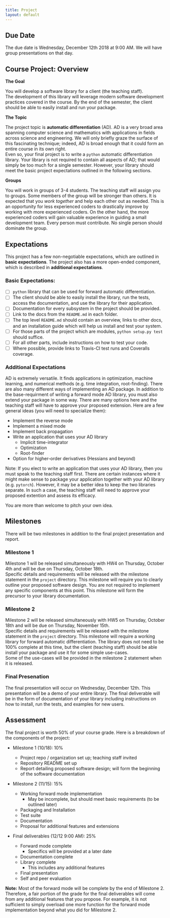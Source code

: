 ```yaml
---
title: Project
layout: default
---
```


## Due Date ##

The due date is Wednesday, December 12th 2018 at 9:00 AM.  We will have group 
presentations on that day.

## Course Project:  Overview

**The Goal**

You will develop a software library for a client (the teaching staff).  
The development of this library will leverage modern software development 
practices covered in the course.  By the end of the semester, 
the client should be able to easily install and run your package.

**The Topic**

The project topic is **automatic differentiation** (AD).  AD is a very broad area spanning computer science and 
mathematics with applications in fields across science and engineering.  We will only briefly graze the surface 
of this fascinating technique; indeed, AD is broad enough that it could form an entire course in its own right.  
Even so, your final project is to write a `python` automatic differentiation library.  Your library is not 
required to contain all aspects of AD; that would simply be too much for a single semester.  However, your library 
should meet the basic project expectations outlined in the following sections.

**Groups** 

You will work in groups of 3-4 students.  The teaching staff will assign you to groups.  Some members of the group will 
be stronger than others.  It is expected that you *work together* and help each other out as needed.  This is an 
opportunity for less experienced coders to drastically improve by working with more experienced coders.  On the other 
hand, the more experienced coders will gain valuable experience in guiding a small development team.  Every person must 
contribute.  No single person should dominate the group.

## Expectations 
This project has a few non-negotiable expectations, which are outlined in **basic expectations**.  The project also 
has a more open-ended component, which is described in **additional expectations**.

### Basic Expectations:
- [ ] `python` library that can be used for forward automatic differentiation.
- [ ] The client should be able to easily install the library, run the tests, access the documentation, and use the 
library for their application.
- [ ] Documentation for every subsystem in the project should be provided.
- [ ] Link to the docs from the ``README.md`` in each folder.
- [ ] The top level ``README.md`` should contain an overview, links to other docs, and an installation guide which 
will help us install and test your system.
- [ ] For those parts of the project which are modules, ``python setup.py test`` should 
suffice.
- [ ] For all other parts, include instructions on how to test your code. 
- [ ] Where possible, provide links to Travis-CI test runs and Coveralls coverage.
 
### Additional Expectations
AD is extremely versatile.  It finds applications in optimization, machine learning, and numerical methods (e.g. 
time integration, root-finding).  There are also many different ways of implementing an AD package.  In addition to 
the base-requirment of writing a forward mode AD library, you must also extend your package in some way.  There are 
many options here and the teaching staff will have to approve your proposed extension.  Here are a few general ideas 
(you will need to specialize them):
* Implement the reverse mode
* Implement a mixed mode
* Implement back propagation
* Write an application that uses your AD library
  - Implicit time-integrator
  - Optimization
  - Root-finder
* Option for higher-order derivatives (Hessians and beyond)

Note:  If you elect to write an application that uses your AD library, then you must speak to the teaching staff 
first.  There are certain instances where it might make sense to package your application together with your AD 
library (e.g. `pytorch`).  However, it may be a better idea to keep the two libraries separate.  In such a case, 
the teaching staff will need to approve your proposed extention and assess its efficacy.

You are more than welcome to pitch your own idea.

<!--
As you will see during the semester, automatic differentiation has two primary modes of operation: forward and 
reverse mode.  Each mode has its benefits and shortcomings, but the forward mode is generally easier to implement.  
-->

<!--
You are required to add a non-trivial feature to your library of your choosing.  
If you are having difficulty coming up with a compelling new feature, please 
set up an appointment with me to discuss possible ideas.  The teaching staff 
will be able to give you a few suggestions if need be.
-->

## Milestones
There will be two milestones in addition to the final project presentation and report.

### Milestone 1
Milestone 1 will be released simultaneously with HW4 on Thursday, October 4th and will be due on Thursday, October 18th.  
Specific details and requirements will be released with the milestone statement in the `project` directory.  This milestone 
will require you to clearly outline your proposed software design.  You are not required to implement any specific 
components at this point.  This milestone will form the precursor to your library documentation. 

### Milestone 2
Milestone 2 will be released simultaneously with HW5 on Thursday, October 18th and will be due on Thursday, November 15th.  
Specific details and requirements will be released with the milestone statement in the `project` directory.  This milestone 
will require a working library for forward automatic differentiation.  The library does not need to be 100% complete at this 
time, but the client (teaching staff) should be able install your package and use it for some simple use-cases.  
Some of the use-cases will be provided in the milestone 2 statement when it is released.

### Final Presenation
The final presentation will occur on Wednesday, December 12th.  This presentation will 
be a demo of your entire library.  The final deliverable will be in the form of 
documentation of your library including instructions on how to install, run the tests, 
and examples for new users.

## Assessment
The final project is worth 50% of your course grade. Here is a breakdown of the components of the project:

* Milestone 1 (10/18): 10% 
  - Project repo / organization set up; teaching staff invited
  - Repository README set up
  - Report detailing proposed software design; will form the beginning of the software documentation

* Milestone 2 (11/15): 15%
  - Working forward mode implementation
    - May be incomplete, but should meet basic requirements (to be outlined later)
  - Packaging and Installation
  - Test suite
  - Documentation
  - Proposal for additional features and extensions
* Final deliverables (12/12 9:00 AM): 25%
  - Forward mode complete
    - Specifics will be provided at a later date
  - Documentation complete
  - Library complete
    - This includes any additional features
  - Final presentation
  - Self and peer evaluation

**Note:** Most of the forward mode will be complete by the end of Milestone 2.  Therefore, a fair portion of the grade for the 
final deliverables will come from any additional features that you propose.  For example, it is not sufficient to simply 
overload one more function for the forward mode implementation beyond what you did for Milestone 2.
